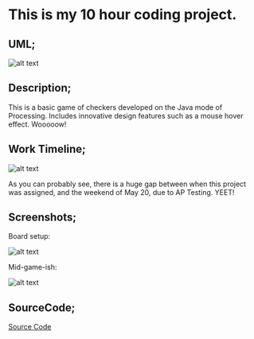 # This is my 10 hour coding project.

## UML;

![alt text](https://bcinbis.github.io/10HourProject/Images/UML.png)

## Description;

This is a basic game of checkers developed on the Java mode of Processing.  Includes innovative design features such as a mouse hover effect.  Wooooow!

## Work Timeline;

![alt text](https://bcinbis.github.io/10HourProject/Images/timeline.png)

As you can probably see, there is a huge gap between when this project was assigned, and the weekend of May 20, due to AP Testing. YEET!

## Screenshots;

Board setup:

![alt text](https://bcinbis.github.io/10HourProject/Images/Setup.png)

Mid-game-ish:

![alt text](https://bcinbis.github.io/10HourProject/Images/progress.png)

## SourceCode;

[Source Code](https://github.com/bcinbis/10HourProject/tree/master/SourceCode)
